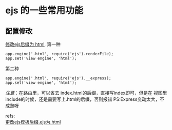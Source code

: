 # ejs 的一些常用功能

## 配置修改
[修改ejs后缀为 html][1], 第一种

    app.engine('.html', require('ejs').renderFile);  
    app.set('view engine', 'html');  
第二种

    app.engine('.html', require('ejs').__express);  
    app.set('view engine', 'html');  
*注意*：在路由里，可以省去 index.html的后缀，直接写index即可，但是在 视图里 include的时候，还是需要写上.html的后缀，否则报错
PS:Express变动太大，不成熟呀





refs:  
[更改ejs模板后缀.ejs为.html ][1]  





[1]: http://blog.csdn.net/ei__nino/article/details/17517819